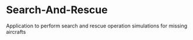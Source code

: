 # Search-And-Rescue
Application to perform search and rescue operation simulations for missing aircrafts
